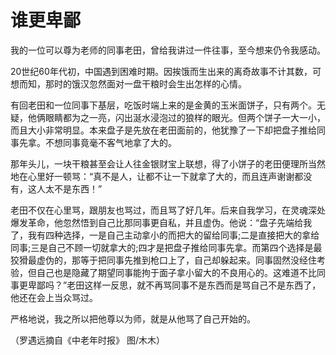 # 谁更卑鄙

我的一位可以尊为老师的同事老田，曾给我讲过一件往事，至今想来仍令我感动。 

20世纪60年代初，中国遇到困难时期。因挨饿而生出来的离奇故事不计其数，可想而知，那时的饿汉忽然面对一盘干粮时会生出怎样的心情。 

有回老田和一位同事下基层，吃饭时端上来的是金黄的玉米面饼子，只有两个。无疑，他俩眼睛都为之一亮，闪出涎水浸泡过的狼样的眼光。但两个饼子一大一小，而且大小非常明显。本来盘子是先放在老田面前的，他犹豫了一下却把盘子推给同事先拿。不想同事竟毫不客气地拿了大的。 

那年头儿，一块干粮甚至会让人往金银财宝上联想，得了小饼子的老田便理所当然地在心里好一顿骂：“真不是人，让都不让一下就拿了大的，而且连声谢谢都没有，这人太不是东西！” 

老田不仅在心里骂，跟朋友也骂过，而且骂了好几年。后来自我学习，在灵魂深处爆发革命，他忽然悟到自己比那同事更自私，并且虚伪。他说：“盘子先端给我了，我有四种选择，一是自己主动拿小的而把大的留给同事;二是直接把大的拿给同事;三是自己不顾一切就拿大的;四才是把盘子推给同事先拿。而第四个选择是最狡猾最虚伪的，那等于把同事先推到枪口上了，自己却躲起来。同事固然没经住考验，但自己也是隐藏了期望同事能拘于面子拿小留大的不良用心的。这难道不比同事更卑鄙吗？”老田这样一反思，就不再骂同事不是东西而是骂自己不是东西了，他还在会上当众骂过。 

严格地说，我之所以把他尊以为师，就是从他骂了自己开始的。 

（罗遇远摘自《中老年时报》 图/木木）